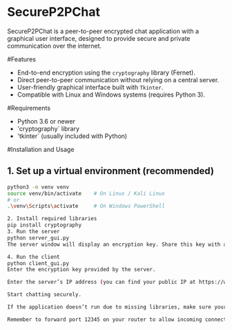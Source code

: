 # SecureP2PChat

SecureP2PChat is a peer-to-peer encrypted chat application with a graphical user interface, designed to provide secure and private communication over the internet.

#Features

- End-to-end encryption using the `cryptography` library (Fernet).
- Direct peer-to-peer communication without relying on a central server.
- User-friendly graphical interface built with `Tkinter`.
- Compatible with Linux and Windows systems (requires Python 3).

 #Requirements

- Python 3.6 or newer
- 'cryptography` library
- 'tkinter` (usually included with Python)

#Installation and Usage

## 1. Set up a virtual environment (recommended)

```bash
python3 -m venv venv
source venv/bin/activate    # On Linux / Kali Linux
# or
.\venv\Scripts\activate     # On Windows PowerShell

2. Install required libraries
pip install cryptography
3. Run the server
python server_gui.py
The server window will display an encryption key. Share this key with anyone you want to chat with.

4. Run the client
python client_gui.py
Enter the encryption key provided by the server.

Enter the server’s IP address (you can find your public IP at https://whatismyipaddress.com/).

Start chatting securely.

If the application doesn’t run due to missing libraries, make sure your virtual environment is activated and the dependencies are installed as described above.

Remember to forward port 12345 on your router to allow incoming connections to the server.
